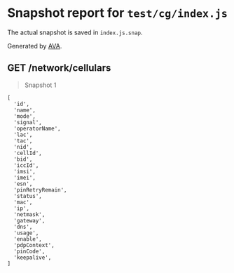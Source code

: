 # Snapshot report for `test/cg/index.js`

The actual snapshot is saved in `index.js.snap`.

Generated by [AVA](https://ava.li).

## GET /network/cellulars

> Snapshot 1

    [
      'id',
      'name',
      'mode',
      'signal',
      'operatorName',
      'lac',
      'tac',
      'nid',
      'cellId',
      'bid',
      'iccId',
      'imsi',
      'imei',
      'esn',
      'pinRetryRemain',
      'status',
      'mac',
      'ip',
      'netmask',
      'gateway',
      'dns',
      'usage',
      'enable',
      'pdpContext',
      'pinCode',
      'keepalive',
    ]
